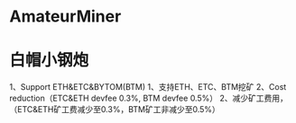 # AmateurMiner
# 白帽小钢炮
1、Support ETH&ETC&BYTOM(BTM)
1、支持ETH、ETC、BTM挖矿
2、Cost reduction（ETC&ETH devfee 0.3%, BTM devfee 0.5%）
2、减少矿工费用，（ETC&ETH矿工费减少至0.3%，BTM矿工非减少至0.5%）
